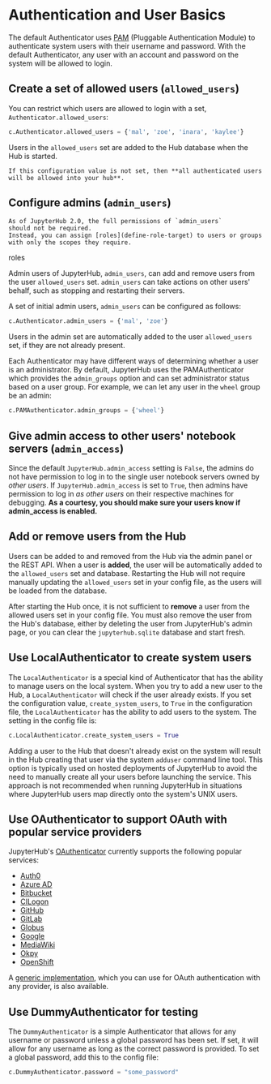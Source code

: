 # Authentication and User Basics

The default Authenticator uses [PAM][] (Pluggable Authentication Module) to authenticate system users with
their username and password. With the default Authenticator, any user
with an account and password on the system will be allowed to login.

## Create a set of allowed users (`allowed_users`)

You can restrict which users are allowed to login with a set,
`Authenticator.allowed_users`:

```python
c.Authenticator.allowed_users = {'mal', 'zoe', 'inara', 'kaylee'}
```

Users in the `allowed_users` set are added to the Hub database when the Hub is
started.

```{warning}
If this configuration value is not set, then **all authenticated users will be allowed into your hub**.
```

## Configure admins (`admin_users`)

```{note}
As of JupyterHub 2.0, the full permissions of `admin_users`
should not be required.
Instead, you can assign [roles](define-role-target) to users or groups
with only the scopes they require.
```

roles

Admin users of JupyterHub, `admin_users`, can add and remove users from
the user `allowed_users` set. `admin_users` can take actions on other users'
behalf, such as stopping and restarting their servers.

A set of initial admin users, `admin_users` can be configured as follows:

```python
c.Authenticator.admin_users = {'mal', 'zoe'}
```

Users in the admin set are automatically added to the user `allowed_users` set,
if they are not already present.

Each Authenticator may have different ways of determining whether a user is an
administrator. By default, JupyterHub uses the PAMAuthenticator which provides the
`admin_groups` option and can set administrator status based on a user
group. For example, we can let any user in the `wheel` group be an admin:

```python
c.PAMAuthenticator.admin_groups = {'wheel'}
```

## Give admin access to other users' notebook servers (`admin_access`)

Since the default `JupyterHub.admin_access` setting is `False`, the admins
do not have permission to log in to the single user notebook servers
owned by _other users_. If `JupyterHub.admin_access` is set to `True`,
then admins have permission to log in _as other users_ on their
respective machines for debugging. **As a courtesy, you should make
sure your users know if admin_access is enabled.**

## Add or remove users from the Hub

Users can be added to and removed from the Hub via the admin
panel or the REST API. When a user is **added**, the user will be
automatically added to the `allowed_users` set and database. Restarting the Hub
will not require manually updating the `allowed_users` set in your config file,
as the users will be loaded from the database.

After starting the Hub once, it is not sufficient to **remove** a user
from the allowed users set in your config file. You must also remove the user
from the Hub's database, either by deleting the user from JupyterHub's
admin page, or you can clear the `jupyterhub.sqlite` database and start
fresh.

## Use LocalAuthenticator to create system users

The `LocalAuthenticator` is a special kind of Authenticator that has
the ability to manage users on the local system. When you try to add a
new user to the Hub, a `LocalAuthenticator` will check if the user
already exists. If you set the configuration value, `create_system_users`,
to `True` in the configuration file, the `LocalAuthenticator` has
the ability to add users to the system. The setting in the config
file is:

```python
c.LocalAuthenticator.create_system_users = True
```

Adding a user to the Hub that doesn't already exist on the system will
result in the Hub creating that user via the system `adduser` command
line tool. This option is typically used on hosted deployments of
JupyterHub to avoid the need to manually create all your users before
launching the service. This approach is not recommended when running
JupyterHub in situations where JupyterHub users map directly onto the
system's UNIX users.

## Use OAuthenticator to support OAuth with popular service providers

JupyterHub's [OAuthenticator][] currently supports the following
popular services:

- [Auth0](https://oauthenticator.readthedocs.io/en/latest/api/gen/oauthenticator.auth0.html#module-oauthenticator.auth0)
- [Azure AD](https://oauthenticator.readthedocs.io/en/latest/api/gen/oauthenticator.azuread.html#module-oauthenticator.azuread)
- [Bitbucket](https://oauthenticator.readthedocs.io/en/latest/api/gen/oauthenticator.bitbucket.html#module-oauthenticator.bitbucket)
- [CILogon](https://oauthenticator.readthedocs.io/en/latest/api/gen/oauthenticator.cilogon.html#module-oauthenticator.cilogon)
- [GitHub](https://oauthenticator.readthedocs.io/en/latest/api/gen/oauthenticator.github.html#module-oauthenticator.github)
- [GitLab](https://oauthenticator.readthedocs.io/en/latest/api/gen/oauthenticator.gitlab.html#module-oauthenticator.gitlab)
- [Globus](https://oauthenticator.readthedocs.io/en/latest/api/gen/oauthenticator.globus.html#module-oauthenticator.globus)
- [Google](https://oauthenticator.readthedocs.io/en/latest/api/gen/oauthenticator.google.html#module-oauthenticator.google)
- [MediaWiki](https://oauthenticator.readthedocs.io/en/latest/api/gen/oauthenticator.mediawiki.html#module-oauthenticator.mediawiki)
- [Okpy](https://oauthenticator.readthedocs.io/en/latest/api/gen/oauthenticator.okpy.html#module-oauthenticator.okpy)
- [OpenShift](https://oauthenticator.readthedocs.io/en/latest/api/gen/oauthenticator.openshift.html#module-oauthenticator.openshift)

A [generic implementation](https://oauthenticator.readthedocs.io/en/latest/api/gen/oauthenticator.generic.html#module-oauthenticator.generic), which you can use for OAuth authentication
with any provider, is also available.

## Use DummyAuthenticator for testing

The `DummyAuthenticator` is a simple Authenticator that
allows for any username or password unless a global password has been set. If
set, it will allow for any username as long as the correct password is provided.
To set a global password, add this to the config file:

```python
c.DummyAuthenticator.password = "some_password"
```

[pam]: https://en.wikipedia.org/wiki/Pluggable_authentication_module
[oauthenticator]: https://github.com/jupyterhub/oauthenticator

